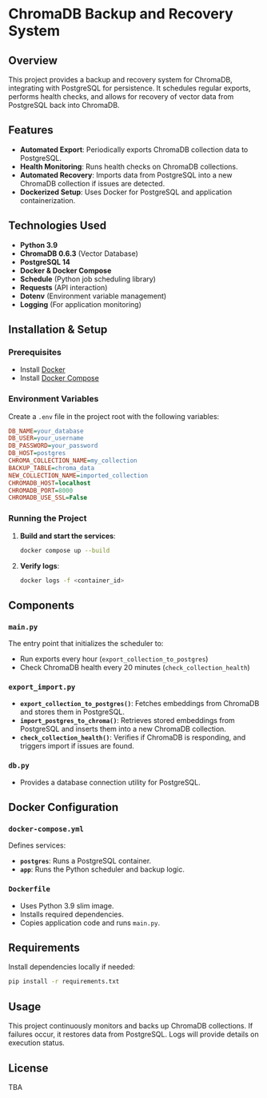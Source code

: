 # ChromaDB Backup and Recovery System

## Overview
This project provides a backup and recovery system for ChromaDB, integrating with PostgreSQL for persistence. It schedules regular exports, performs health checks, and allows for recovery of vector data from PostgreSQL back into ChromaDB.

## Features
- **Automated Export**: Periodically exports ChromaDB collection data to PostgreSQL.
- **Health Monitoring**: Runs health checks on ChromaDB collections.
- **Automated Recovery**: Imports data from PostgreSQL into a new ChromaDB collection if issues are detected.
- **Dockerized Setup**: Uses Docker for PostgreSQL and application containerization.

## Technologies Used
- **Python 3.9**
- **ChromaDB 0.6.3** (Vector Database)
- **PostgreSQL 14**
- **Docker & Docker Compose**
- **Schedule** (Python job scheduling library)
- **Requests** (API interaction)
- **Dotenv** (Environment variable management)
- **Logging** (For application monitoring)

## Installation & Setup

### Prerequisites
- Install [Docker](https://www.docker.com/get-started)
- Install [Docker Compose](https://docs.docker.com/compose/)

### Environment Variables
Create a `.env` file in the project root with the following variables:
```ini
DB_NAME=your_database
DB_USER=your_username
DB_PASSWORD=your_password
DB_HOST=postgres
CHROMA_COLLECTION_NAME=my_collection
BACKUP_TABLE=chroma_data
NEW_COLLECTION_NAME=imported_collection
CHROMADB_HOST=localhost
CHROMADB_PORT=8000
CHROMADB_USE_SSL=False
```

### Running the Project
1. **Build and start the services**:
   ```sh
   docker compose up --build
   ```
2. **Verify logs**:
   ```sh
   docker logs -f <container_id>
   ```

## Components

### `main.py`
The entry point that initializes the scheduler to:
- Run exports every hour (`export_collection_to_postgres`)
- Check ChromaDB health every 20 minutes (`check_collection_health`)

### `export_import.py`
- **`export_collection_to_postgres()`**: Fetches embeddings from ChromaDB and stores them in PostgreSQL.
- **`import_postgres_to_chroma()`**: Retrieves stored embeddings from PostgreSQL and inserts them into a new ChromaDB collection.
- **`check_collection_health()`**: Verifies if ChromaDB is responding, and triggers import if issues are found.

### `db.py`
- Provides a database connection utility for PostgreSQL.

## Docker Configuration
### `docker-compose.yml`
Defines services:
- **`postgres`**: Runs a PostgreSQL container.
- **`app`**: Runs the Python scheduler and backup logic.

### `Dockerfile`
- Uses Python 3.9 slim image.
- Installs required dependencies.
- Copies application code and runs `main.py`.

## Requirements
Install dependencies locally if needed:
```sh
pip install -r requirements.txt
```

## Usage
This project continuously monitors and backs up ChromaDB collections. If failures occur, it restores data from PostgreSQL. Logs will provide details on execution status.

## License
TBA
